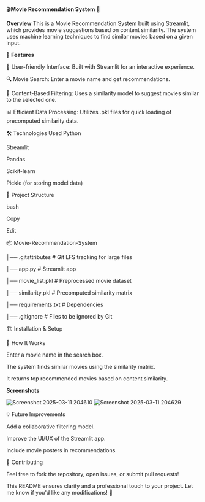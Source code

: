 🎬**Movie Recommendation System** 🎥

**Overview**
This is a Movie Recommendation System built using Streamlit, which provides movie suggestions based on content similarity. The system uses machine learning techniques to find similar movies based on a given input.

**🚀 Features**

📌 User-friendly Interface: Built with Streamlit for an interactive experience.

🔍 Movie Search: Enter a movie name and get recommendations.

🤖 Content-Based Filtering: Uses a similarity model to suggest movies similar to the selected one.

📊 Efficient Data Processing: Utilizes .pkl files for quick loading of precomputed similarity data.

🛠️ Technologies Used
Python

Streamlit

Pandas

Scikit-learn

Pickle (for storing model data)

📂 Project Structure

bash

Copy

Edit

📦 Movie-Recommendation-System

│── .gitattributes          # Git LFS tracking for large files  

│── app.py                  # Streamlit app  

│── movie_list.pkl          # Preprocessed movie dataset  

│── similarity.pkl          # Precomputed similarity matrix  

│── requirements.txt        # Dependencies  

│── .gitignore              # Files to be ignored by Git  

🏗️ Installation & Setup



📌 How It Works

Enter a movie name in the search box.

The system finds similar movies using the similarity matrix.

It returns top recommended movies based on content similarity.

**Screenshots**

![Screenshot 2025-03-11 204610](https://github.com/user-attachments/assets/cfb9aa38-c21d-4624-9832-db6bc342b050)
![Screenshot 2025-03-11 204629](https://github.com/user-attachments/assets/839b2a93-4361-4052-bcf1-031c62d16a2e)

💡 Future Improvements

Add a collaborative filtering model.

Improve the UI/UX of the Streamlit app.

Include movie posters in recommendations.

🤝 Contributing

Feel free to fork the repository, open issues, or submit pull requests!


This README ensures clarity and a professional touch to your project. Let me know if you'd like any modifications! 🚀

